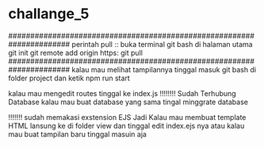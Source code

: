 # challange_5
######################################################################
perintah pull ::
buka terminal git bash di halaman utama
git init
git remote add origin https:
git pull
######################################################################
kalau mau melihat tampilannya tinggal masuk git bash di folder project dan ketik
npm run start

kalau mau mengedit routes tinggal ke index.js
!!!!!!!!  Sudah Terhubung Database
kalau mau buat database yang sama tingal minggrate database

!!!!!!! sudah memakasi exstension EJS
Jadi Kalau mau membuat template HTML lansung ke di folder view dan tinggal edit index.ejs nya atau kalau mau buat tampilan baru tinggal masuin aja
